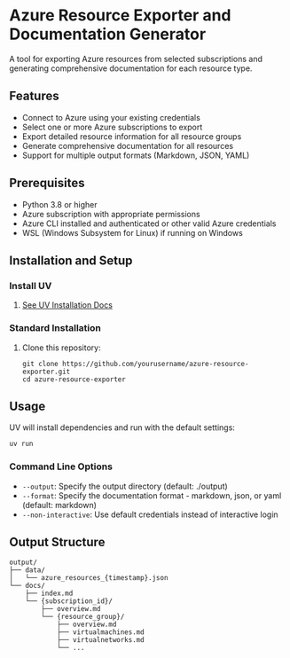 # Azure Resource Exporter and Documentation Generator

A tool for exporting Azure resources from selected subscriptions and generating comprehensive documentation for each resource type.

## Features

- Connect to Azure using your existing credentials
- Select one or more Azure subscriptions to export
- Export detailed resource information for all resource groups
- Generate comprehensive documentation for all resources
- Support for multiple output formats (Markdown, JSON, YAML)

## Prerequisites

- Python 3.8 or higher
- Azure subscription with appropriate permissions
- Azure CLI installed and authenticated or other valid Azure credentials
- WSL (Windows Subsystem for Linux) if running on Windows

## Installation and Setup

### Install UV

1. [See UV Installation Docs](https://docs.astral.sh/uv/getting-started/installation/)

### Standard Installation

1. Clone this repository:
   ```
   git clone https://github.com/yourusername/azure-resource-exporter.git
   cd azure-resource-exporter
   ```

## Usage

UV will install dependencies and run with the default settings:
```bash
uv run
```

### Command Line Options

- `--output`: Specify the output directory (default: ./output)
- `--format`: Specify the documentation format - markdown, json, or yaml (default: markdown)
- `--non-interactive`: Use default credentials instead of interactive login

## Output Structure

```
output/
├── data/
│   └── azure_resources_{timestamp}.json
└── docs/
    ├── index.md
    └── {subscription_id}/
        ├── overview.md
        └── {resource_group}/
            ├── overview.md
            ├── virtualmachines.md
            ├── virtualnetworks.md
            └── ...
``` 